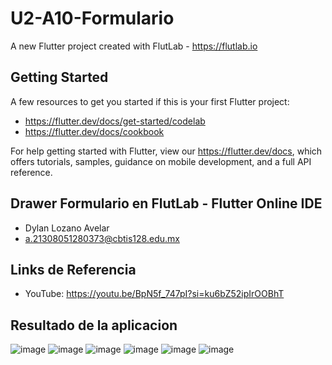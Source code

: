 # U2-A10-Formulario

A new Flutter project created with FlutLab - https://flutlab.io

## Getting Started

A few resources to get you started if this is your first Flutter project:

- https://flutter.dev/docs/get-started/codelab
- https://flutter.dev/docs/cookbook

For help getting started with Flutter, view our
https://flutter.dev/docs, which offers tutorials,
samples, guidance on mobile development, and a full API reference.

## Drawer Formulario en FlutLab - Flutter Online IDE
- Dylan Lozano Avelar
- a.21308051280373@cbtis128.edu.mx

## Links de Referencia
- YouTube: https://youtu.be/BpN5f_747pI?si=ku6bZ52ipIrOOBhT

## Resultado de la aplicacion
![image](https://github.com/DylanLozanoAvelar/U2-A10-Formularios/assets/143743272/1844b16b-0d54-4362-93e9-0544ab62bb60)
![image](https://github.com/DylanLozanoAvelar/U2-A10-Formularios/assets/143743272/243b7d6d-b215-414b-acbe-88093e2e630a)
![image](https://github.com/DylanLozanoAvelar/U2-A10-Formularios/assets/143743272/1ee4c1b5-3bbe-4faa-8799-d968f76e8f45)
![image](https://github.com/DylanLozanoAvelar/U2-A10-Formularios/assets/143743272/5627368e-13c0-41e2-97ba-308e142c57ec)
![image](https://github.com/DylanLozanoAvelar/U2-A10-Formularios/assets/143743272/e2201396-92e4-4d8c-886f-8b30156c0ab2)
![image](https://github.com/DylanLozanoAvelar/U2-A10-Formularios/assets/143743272/c2aedc86-bef6-431d-b3dd-7215420059c4)
